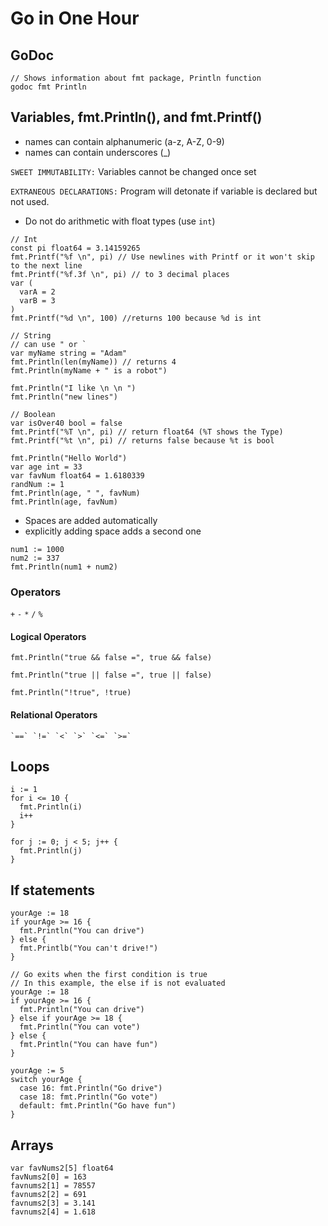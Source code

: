 # Go in One Hour

## GoDoc

``` golang
// Shows information about fmt package, Println function
godoc fmt Println
```

## Variables, fmt.Println(), and fmt.Printf()

- names can contain alphanumeric (a-z, A-Z, 0-9)
- names can contain underscores (_)

`SWEET IMMUTABILITY:` Variables cannot be changed once set

`EXTRANEOUS DECLARATIONS:` Program will detonate if variable is declared but not used.

- Do not do arithmetic with float types (use `int`)

``` golang
// Int
const pi float64 = 3.14159265
fmt.Printf("%f \n", pi) // Use newlines with Printf or it won't skip to the next line
fmt.Printf("%f.3f \n", pi) // to 3 decimal places
var (
  varA = 2
  varB = 3
)
fmt.Printf("%d \n", 100) //returns 100 because %d is int

// String
// can use " or `
var myName string = "Adam"
fmt.Println(len(myName)) // returns 4
fmt.Println(myName + " is a robot")

fmt.Println("I like \n \n ")
fmt.Println("new lines")

// Boolean
var isOver40 bool = false
fmt.Printf("%T \n", pi) // return float64 (%T shows the Type)
fmt.Printf("%t \n", pi) // returns false because %t is bool

```



``` golang
fmt.Println("Hello World")
var age int = 33
var favNum float64 = 1.6180339
randNum := 1
fmt.Println(age, " ", favNum)
fmt.Println(age, favNum)
  ```

- Spaces are added automatically
- explicitly adding space adds a second one

``` golang
num1 := 1000
num2 := 337
fmt.Println(num1 + num2)
```

### Operators

`+` `-` `*` `/` `%`

#### Logical Operators

``` golang
fmt.Println("true && false =", true && false)

fmt.Println("true || false =", true || false)

fmt.Println("!true", !true)
```

#### Relational Operators

``` golang
`==` `!=` `<` `>` `<=` `>=`
```

## Loops

``` golang
i := 1
for i <= 10 {
  fmt.Println(i)
  i++
}

for j := 0; j < 5; j++ {
  fmt.Println(j)
}
```

## If statements

``` golang
yourAge := 18
if yourAge >= 16 {
  fmt.Println("You can drive")
} else {
  fmt.Printlb("You can't drive!")
}

// Go exits when the first condition is true
// In this example, the else if is not evaluated
yourAge := 18
if yourAge >= 16 {
  fmt.Println("You can drive")
} else if yourAge >= 18 {
  fmt.Println("You can vote")
} else {
  fmt.Println("You can have fun")
}
```

``` golang
yourAge := 5
switch yourAge {
  case 16: fmt.Println("Go drive")
  case 18: fmt.Println("Go vote")
  default: fmt.Println("Go have fun")
}
```

## Arrays

``` golang
var favNums2[5] float64
favNums2[0] = 163
favnums2[1] = 78557
favnums2[2] = 691
favnums2[3] = 3.141
favnums2[4] = 1.618
```